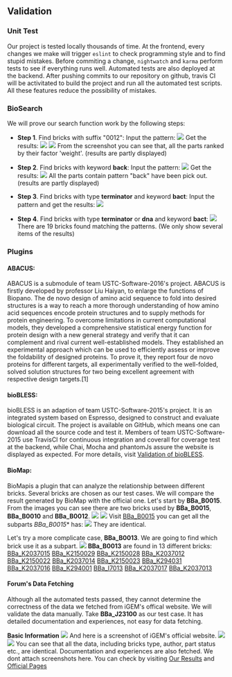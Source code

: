## Validation

### Unit Test
Our project is tested locally thousands of time. At the frontend, every changes we make will trigger `eslint` to check programming style and to find stupid mistakes. Before commiting a change, `nightwatch` and `karma` perform tests to see if everything runs well. Automated tests are also deployed at the backend. After pushing commits to our repository on github, travis CI will be activitated to build the project and run all the automated test scripts. All these features reduce the possibility of mistakes.

### BioSearch
We will prove our search function work by the following steps:

 + **Step 1**. Find bricks with suffix "0012":
    Input the pattern: ![](images/validation/search-with-suffix.png)
    Get the results:
     ![](images/validation/results-1.png)
     ![](images/validation/results-2.png)
    From the screenshot you can see that, all the parts ranked by their factor 'weight'. (results are partly displayed)

 + **Step 2**. Find bricks with keyword **back**:
    Input the pattern: ![](images/validation/search-back.png)
    Get the results:
    ![](images/validation/back-results.png)
    All the parts contain pattern "back" have been pick out. (results are partly displayed)
    
 + **Step 3**. Find bricks with type **terminator** and keyword **bact**:
    Input the pattern and get the results:
    ![](images/validation/terminator.png)

 + **Step 4**. Find bricks with type **terminator** or **dna** and keyword **bact**:
    ![](images/validation/dnat.png)
    There are 19 bricks found matching the patterns. (We only show several items of the results)

### Plugins

#### ABACUS:
ABACUS is a submodule of team USTC-Software-2016's project. ABACUS is firstly developed by professor Liu Haiyan, to enlarge the functions of Biopano. The de novo design of amino acid sequence to fold into desired structures is a way to reach a more thorough understanding of how amino acid sequences encode protein structures and to supply methods for protein engineering. To overcome limitations in current computational models, they developed a comprehensive statistical energy function for protein design with a new general strategy and verify that it can complement and rival current well-established models. They established an experimental approach which can be used to efficiently assess or improve the foldability of designed proteins. To prove it, they report four de novo proteins for different targets, all experimentally verified to the well-folded, solved solution structures for two being excellent agreement with respective design targets.[1]

#### bioBLESS:
bioBLESS is an adaption of team USTC-Software-2015's project. It is an integrated system based on Espresso, designed to construct and evaluate biological circuit. The project is available on GitHub, which means one can download all the source code and test it. Members of team USTC-Software-2015 use TravisCI for continuous integration and coverall for coverage test at the backend, while Chai, Mocha and phantomJs assure the website is displayed as expected. For more details, visit [Validation of bioBLESS](http://2015.igem.org/Team:USTC-Software/Results#Validation).

#### BioMap:
BioMapis a plugin that can analyze the relationship between different bricks. Several bricks are chosen as our test cases. We will compare the result generated by BioMap with the official one.
Let's start by **BBa_B0015**. From the images you can see there are two bricks used by **BBa_B0015**, **BBa_B0010** and **BBa_B0012**. 
![](images/validation/B0015-1.png)
![](images/validation/B0015-2.png)
Visit [BBa_B0015](http://parts.igem.org/Part:BBa_B0015) you can get all the  subparts *BBa_B0015** has:
![](images/validation/B0015.png)
They are identical.

Let's try a more complicate case, **BBa_B0013**. We are going to find which brick use it as a subpart.
![](images/validation/B0013-1.png)
**BBa_B0013** are found in 13 different bricks: 
[BBa_K2037015](http://parts.igem.org/Part:BBa_K2037015)
[BBa_K2150029](http://parts.igem.org/Part:BBa_K2150029)
[BBa_K2150028](http://parts.igem.org/Part:BBa_K2150028)
[BBa_K2037012](http://parts.igem.org/Part:BBa_K2037012)
[BBa_K2150022](http://parts.igem.org/Part:BBa_K2150022)
[BBa_K2037014](http://parts.igem.org/Part:BBa_K2037014)
[BBa_K2150023](http://parts.igem.org/Part:BBa_K2150023)
[BBa_K294031](http://parts.igem.org/Part:BBa_K294031)
[BBa_K2037016](http://parts.igem.org/Part:BBa_K2037016)
[BBa_K294001](http://parts.igem.org/Part:BBa_K294001)
[BBa_I7013](http://parts.igem.org/Part:BBa_I7013)
[BBa_K2037017](http://parts.igem.org/Part:BBa_K2037017)
[BBa_K2037013](http://parts.igem.org/Part:BBa_K2037013)

#### Forum's Data Fetching
Although all the automated tests passed, they cannot determine the correctness of the data we fetched from iGEM's offical website. We will validate the data manually. 
Take **BBa_J23100** as our test case. It has detailed documentation and experiences, not easy for data fetching. 

**Basic Information** 
![](images/validation/BBa-J23100.png)
And here is a screenshot of iGEM's official website.
![](images/validation/header.png)
![](images/validation/footer.png)
You can see that all the data, including bricks type, author, part status etc., are identical. 
Documentation and experiences are also fetched. We dont attach screenshots here. You can check by visiting [Our Results](http://biohub.technology/forum/brick/BBa_J23100/) and [Official Pages](http://parts.igem.org/Part:BBa_J23100)





